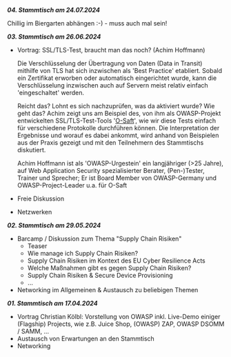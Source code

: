 ***04. Stammtisch am 24.07.2024***

Chillig im Biergarten abhängen :-) - muss auch mal sein!


***03. Stammtisch am 26.06.2024***

* Vortrag: SSL/TLS-Test, braucht man das noch? (Achim Hoffmann)

    Die Verschlüsselung der Übertragung von Daten (Data in Transit) mithilfe von TLS hat sich inzwischen als 'Best Practice' etabliert. Sobald ein Zertifikat erworben oder automatisch eingerichtet wurde, kann die Verschlüsselung inzwischen auch auf Servern meist relativ einfach 'eingeschaltet' werden.

    Reicht das? Lohnt es sich nachzuprüfen, was da aktiviert wurde? Wie geht das?
    Achim zeigt uns am Beispiel des, von ihm als OWASP-Projekt entwickelten SSL/TLS-Test-Tools '[O-Saft](https://owasp.org/www-project-o-saft/)', wie wir diese Tests einfach für verschiedene Protokolle durchführen können. Die Interpretation der Ergebnisse und worauf es dabei ankommt, wird anhand von Beispielen aus der Praxis gezeigt und mit den Teilnehmern des Stammtischs diskutiert.

    Achim Hoffmann ist als 'OWASP-Urgestein' ein langjähriger (>25 Jahre), auf Web Application Security spezialisierter Berater, (Pen-)Tester, Trainer und Sprecher; Er ist Board Member von OWASP-Germany und OWASP-Project-Leader u.a. für O-Saft

* Freie Diskussion

* Netzwerken



***02. Stammtisch am 29.05.2024***
* Barcamp / Diskussion zum Thema "Supply Chain Risiken"
    * Teaser
    * Wie manage ich Supply Chain Risiken?
    * Supply Chain Risiken im Kontext des EU Cyber Resilience Acts
    * Welche Maßnahmen gibt es gegen Supply Chain Risiken?
    * Supply Chain Risiken & Secure Device Provisioning
    * ...
* Networking im Allgemeinen & Austausch zu beliebigen Themen

***01. Stammtisch am 17.04.2024***
* Vortrag Christian Kölbl: Vorstellung von OWASP inkl. Live-Demo einiger (Flagship) Projects, wie z.B. Juice Shop, (OWASP) ZAP, OWASP DSOMM / SAMM, ...
* Austausch von Erwartungen an den Stammtisch
* Networking
